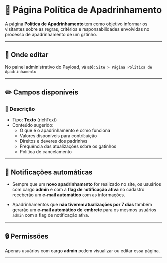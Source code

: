 # 📃 Página Política de Apadrinhamento

A página **Política de Apadrinhamento** tem como objetivo informar os visitantes sobre as regras, critérios e responsabilidades envolvidas no processo de apadrinhamento de um gatinho.

---

## 📍 Onde editar

No painel administrativo do Payload, vá até: `Site > Página Política de Apadrinhamento`

---

## ✏️ Campos disponíveis

### 📝 Descrição
- Tipo: **Texto** (richText)
- Conteúdo sugerido:
  - O que é o apadrinhamento e como funciona
  - Valores disponíveis para contribuição
  - Direitos e deveres dos padrinhos
  - Frequência das atualizações sobre os gatinhos
  - Política de cancelamento

---

## 🔔 Notificações automáticas

- Sempre que um **novo apadrinhamento** for realizado no site, os usuários com cargo **admin** e com a **flag de notificação ativa** no cadastro receberão um **e-mail automático** com as informações.

- Apadrinhamentos que **não tiverem atualizações por 7 dias** também gerarão um **e-mail automático de lembrete** para os mesmos usuários `admin` com a flag de notificação ativa.

---

## 🔒 Permissões

Apenas usuários com cargo **admin** podem visualizar ou editar essa página.

---
